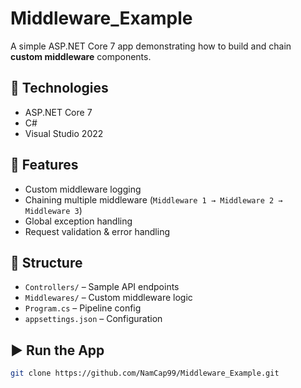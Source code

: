 # Middleware_Example

A simple ASP.NET Core 7 app demonstrating how to build and chain **custom middleware** components.

## 🚀 Technologies
- ASP.NET Core 7
- C#
- Visual Studio 2022

## 🔧 Features
- Custom middleware logging
- Chaining multiple middleware (`Middleware 1 → Middleware 2 → Middleware 3`)
- Global exception handling
- Request validation & error handling

## 📁 Structure
- `Controllers/` – Sample API endpoints
- `Middlewares/` – Custom middleware logic
- `Program.cs` – Pipeline config
- `appsettings.json` – Configuration

## ▶️ Run the App
```bash
git clone https://github.com/NamCap99/Middleware_Example.git
